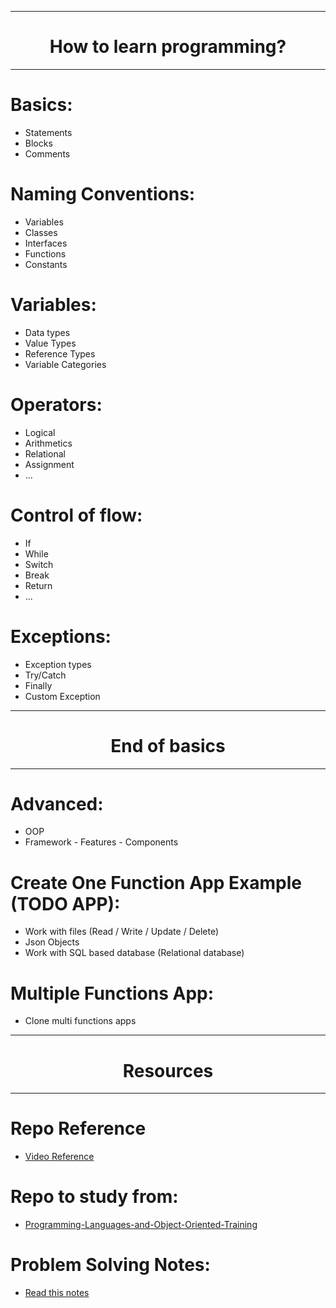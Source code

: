 <hr>
<h1 align="center"> How to learn programming? </h1>
<hr>

# Basics:
- Statements
- Blocks
- Comments

# Naming Conventions:
- Variables
- Classes
- Interfaces
- Functions
- Constants

# Variables:
- Data types
- Value Types
- Reference Types
- Variable Categories

# Operators:
- Logical
- Arithmetics
- Relational
- Assignment
- ...

# Control of flow:
- If
- While
- Switch
- Break
- Return
- ...

# Exceptions:
- Exception types
- Try/Catch
- Finally
- Custom Exception

<hr>
<h1 align="center"> End of basics </h1>
<hr>

# Advanced:
- OOP
- Framework - Features - Components

# Create One Function App Example (TODO APP):
- Work with files (Read / Write / Update / Delete)
- Json Objects
- Work with SQL based database (Relational database)

# Multiple Functions App:
- Clone multi functions apps 

<hr>
<h1 align="center"> Resources </h1>
<hr>

# Repo Reference
-  [Video Reference](https://youtu.be/xXfI6hIOJ3I)
# Repo to study from:
-  [Programming-Languages-and-Object-Oriented-Training](https://github.com/cs-MohamedAyman/Programming-Languages-and-Object-Oriented-Training/blob/main/README.md)
# Problem Solving Notes:
- [Read this notes](https://github.com/RaheemAmer/Learn-Programming/blob/main/Problem-solving.md)
